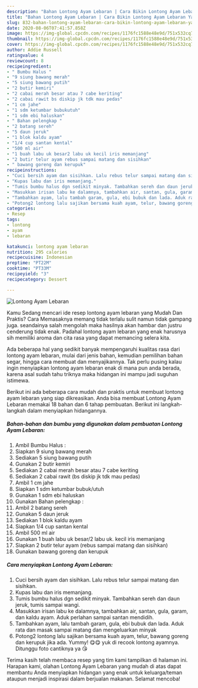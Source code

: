 ```yaml
---
description: "Bahan Lontong Ayam Lebaran | Cara Bikin Lontong Ayam Lebaran Yang Sempurna"
title: "Bahan Lontong Ayam Lebaran | Cara Bikin Lontong Ayam Lebaran Yang Sempurna"
slug: 832-bahan-lontong-ayam-lebaran-cara-bikin-lontong-ayam-lebaran-yang-sempurna
date: 2020-08-06T07:41:57.858Z
image: https://img-global.cpcdn.com/recipes/1176fc1588e48e9d/751x532cq70/lontong-ayam-lebaran-foto-resep-utama.jpg
thumbnail: https://img-global.cpcdn.com/recipes/1176fc1588e48e9d/751x532cq70/lontong-ayam-lebaran-foto-resep-utama.jpg
cover: https://img-global.cpcdn.com/recipes/1176fc1588e48e9d/751x532cq70/lontong-ayam-lebaran-foto-resep-utama.jpg
author: Addie Russell
ratingvalue: 4
reviewcount: 8
recipeingredient:
- " Bumbu Halus "
- "9 siung bawang merah"
- "5 siung bawang putih"
- "2 butir kemiri"
- "2 cabai merah besar atau 7 cabe keriting"
- "2 cabai rawit bs diskip jk tdk mau pedas"
- "1 cm jahe"
- "1 sdm ketumbar bubukutuh"
- "1 sdm ebi haluskan"
- " Bahan pelengkap "
- "2 batang sereh"
- "5 daun jeruk"
- "1 blok kaldu ayam"
- "1/4 cup santan kental"
- "500 ml air"
- "1 buah labu uk besar2 labu uk kecil iris memanjang"
- "2 butir telur ayam rebus sampai matang dan sisihkan"
- " bawang goreng dan kerupuk"
recipeinstructions:
- "Cuci bersih ayam dan sisihkan. Lalu rebus telur sampai matang dan sisihkan."
- "Kupas labu dan iris memanjang."
- "Tumis bumbu halus dgn sedikit minyak. Tambahkan sereh dan daun jeruk, tumis sampai wangi."
- "Masukkan irisan labu ke dalamnya, tambahkan air, santan, gula, garam, dan kaldu ayam. Aduk perlahan sampai santan mendidih."
- "Tambahkan ayam, lalu tambah garam, gula, ebi bubuk dan lada. Aduk rata dan masak sampai matang dan mengeluarkan minyak"
- "Potong2 lontong lalu sajikan bersama kuah ayam, telur, bawang goreng dan kerupuk jika ada. Yummy! 😋😋 yuk di recook lontong ayamnya. Ditunggu foto cantiknya ya 😘"
categories:
- Resep
tags:
- lontong
- ayam
- lebaran

katakunci: lontong ayam lebaran 
nutrition: 295 calories
recipecuisine: Indonesian
preptime: "PT22M"
cooktime: "PT33M"
recipeyield: "3"
recipecategory: Dessert

---
```



![Lontong Ayam Lebaran](https://img-global.cpcdn.com/recipes/1176fc1588e48e9d/751x532cq70/lontong-ayam-lebaran-foto-resep-utama.jpg)

Kamu Sedang mencari ide resep lontong ayam lebaran yang Mudah Dan Praktis? Cara Memasaknya memang tidak terlalu sulit namun tidak gampang juga. seandainya salah mengolah maka hasilnya akan hambar dan justru cenderung tidak enak. Padahal lontong ayam lebaran yang enak harusnya sih memiliki aroma dan cita rasa yang dapat memancing selera kita.

Ada beberapa hal yang sedikit banyak mempengaruhi kualitas rasa dari lontong ayam lebaran, mulai dari jenis bahan, kemudian pemilihan bahan segar, hingga cara membuat dan menyajikannya. Tak perlu pusing kalau ingin menyiapkan lontong ayam lebaran enak di mana pun anda berada, karena asal sudah tahu triknya maka hidangan ini mampu jadi suguhan istimewa.




Berikut ini ada beberapa cara mudah dan praktis untuk membuat lontong ayam lebaran yang siap dikreasikan. Anda bisa membuat Lontong Ayam Lebaran memakai 18 bahan dan 6 tahap pembuatan. Berikut ini langkah-langkah dalam menyiapkan hidangannya.

<!--inarticleads1-->

##### Bahan-bahan dan bumbu yang digunakan dalam pembuatan Lontong Ayam Lebaran:

1. Ambil  Bumbu Halus :
1. Siapkan 9 siung bawang merah
1. Sediakan 5 siung bawang putih
1. Gunakan 2 butir kemiri
1. Sediakan 2 cabai merah besar atau 7 cabe keriting
1. Sediakan 2 cabai rawit (bs diskip jk tdk mau pedas)
1. Ambil 1 cm jahe
1. Siapkan 1 sdm ketumbar bubuk/utuh
1. Gunakan 1 sdm ebi haluskan
1. Gunakan  Bahan pelengkap :
1. Ambil 2 batang sereh
1. Gunakan 5 daun jeruk
1. Sediakan 1 blok kaldu ayam
1. Siapkan 1/4 cup santan kental
1. Ambil 500 ml air
1. Gunakan 1 buah labu uk besar/2 labu uk. kecil iris memanjang
1. Siapkan 2 butir telur ayam (rebus sampai matang dan sisihkan)
1. Gunakan  bawang goreng dan kerupuk




<!--inarticleads2-->

##### Cara menyiapkan Lontong Ayam Lebaran:

1. Cuci bersih ayam dan sisihkan. Lalu rebus telur sampai matang dan sisihkan.
1. Kupas labu dan iris memanjang.
1. Tumis bumbu halus dgn sedikit minyak. Tambahkan sereh dan daun jeruk, tumis sampai wangi.
1. Masukkan irisan labu ke dalamnya, tambahkan air, santan, gula, garam, dan kaldu ayam. Aduk perlahan sampai santan mendidih.
1. Tambahkan ayam, lalu tambah garam, gula, ebi bubuk dan lada. Aduk rata dan masak sampai matang dan mengeluarkan minyak
1. Potong2 lontong lalu sajikan bersama kuah ayam, telur, bawang goreng dan kerupuk jika ada. Yummy! 😋😋 yuk di recook lontong ayamnya. Ditunggu foto cantiknya ya 😘




Terima kasih telah membaca resep yang tim kami tampilkan di halaman ini. Harapan kami, olahan Lontong Ayam Lebaran yang mudah di atas dapat membantu Anda menyiapkan hidangan yang enak untuk keluarga/teman ataupun menjadi inspirasi dalam berjualan makanan. Selamat mencoba!
